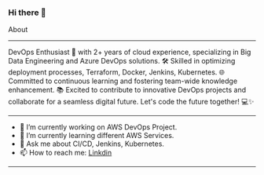 ### Hi there 👋

About

----
DevOps Enthusiast 🚀 with 2+ years of cloud experience, specializing in Big Data Engineering and Azure DevOps solutions. 🛠️ Skilled in optimizing deployment processes, Terraform, Docker, Jenkins, Kubernetes. 🌐 Committed to continuous learning and fostering team-wide knowledge enhancement. 📚 Excited to contribute to innovative DevOps projects and collaborate for a seamless digital future. Let's code the future together! 💻✨

----

- 🔭 I’m currently working on AWS DevOps Project.
- 🌱 I’m currently learning different AWS Services.
- 💬 Ask me about CI/CD, Jenkins, Kubernetes.
- 📫 How to reach me: [Linkdin](www.linkedin.com/in/aniketrkale)

----


